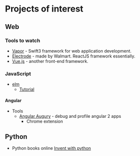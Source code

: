 # Projects of interest

## Web
### Tools to watch
* [Vapor](http://vapor.codes/) - Swift3 framework for web application development.
* [Electrode](http://www.electrode.io/index.html) - made by Walmart. ReactJS framework essentially.
* [Vue.js](http://vuejs.org/v2/guide/) - another front-end framework.

### JavaScript
* [elm](http://elm-lang.org/)
  * [Tutorial](https://guide.elm-lang.org/)

#### Angular
* Tools
  * [Angular Augury](https://augury.angular.io/) - debug and profile angular 2 apps
    * Chrome extension



## Python
* Python books online [Invent with python](http://inventwithpython.com)

